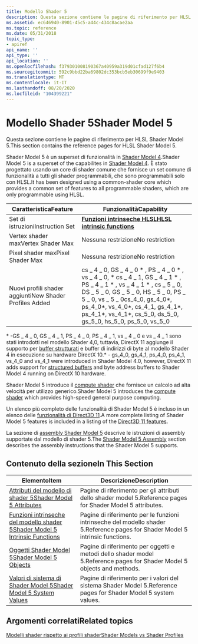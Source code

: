 ```yaml
---
title: Modello Shader 5
description: Questa sezione contiene le pagine di riferimento per HLSL Shader Model 5.
ms.assetid: ec646940-8901-45c5-a44c-434c8acae2aa
ms.topic: reference
ms.date: 05/31/2018
topic_type:
- apiref
api_name: ''
api_type: ''
api_location: ''
ms.openlocfilehash: f379301008190367a40959a319d01cfad127f6b4
ms.sourcegitcommit: 592c9bbd22ba69802dc353bcb5eb30699f9e9403
ms.translationtype: MT
ms.contentlocale: it-IT
ms.lasthandoff: 08/20/2020
ms.locfileid: "104399221"
---
```

# <a name="shader-model-5"></a><span data-ttu-id="2880e-103">Modello Shader 5</span><span class="sxs-lookup"><span data-stu-id="2880e-103">Shader Model 5</span></span>

<span data-ttu-id="2880e-104">Questa sezione contiene le pagine di riferimento per HLSL Shader Model 5.</span><span class="sxs-lookup"><span data-stu-id="2880e-104">This section contains the reference pages for HLSL Shader Model 5.</span></span>

<span data-ttu-id="2880e-105">Shader Model 5 è un superset di funzionalità in [Shader Model 4](dx-graphics-hlsl-sm4.md).</span><span class="sxs-lookup"><span data-stu-id="2880e-105">Shader Model 5 is a superset of the capabilites in [Shader Model 4](dx-graphics-hlsl-sm4.md).</span></span> <span data-ttu-id="2880e-106">È stato progettato usando un core di shader comune che fornisce un set comune di funzionalità a tutti gli shader programmabili, che sono programmabili solo con HLSL.</span><span class="sxs-lookup"><span data-stu-id="2880e-106">It has been designed using a common-shader core which provides a common set of features to all programmable shaders, which are only programmable using HLSL.</span></span>



| <span data-ttu-id="2880e-107">Caratteristica</span><span class="sxs-lookup"><span data-stu-id="2880e-107">Feature</span></span>                   | <span data-ttu-id="2880e-108">Funzionalità</span><span class="sxs-lookup"><span data-stu-id="2880e-108">Capability</span></span>                                                                                                                                             |
|---------------------------|--------------------------------------------------------------------------------------------------------------------------------------------------------|
| <span data-ttu-id="2880e-109">Set di istruzioni</span><span class="sxs-lookup"><span data-stu-id="2880e-109">Instruction Set</span></span>           | [<span data-ttu-id="2880e-110">**Funzioni intrinseche HLSL**</span><span class="sxs-lookup"><span data-stu-id="2880e-110">**HLSL intrinsic functions**</span></span>](dx-graphics-hlsl-intrinsic-functions.md)                                                                               |
| <span data-ttu-id="2880e-111">Vertex shader max</span><span class="sxs-lookup"><span data-stu-id="2880e-111">Vertex Shader Max</span></span>         | <span data-ttu-id="2880e-112">Nessuna restrizione</span><span class="sxs-lookup"><span data-stu-id="2880e-112">No restriction</span></span>                                                                                                                                         |
| <span data-ttu-id="2880e-113">Pixel shader max</span><span class="sxs-lookup"><span data-stu-id="2880e-113">Pixel Shader Max</span></span>          | <span data-ttu-id="2880e-114">Nessuna restrizione</span><span class="sxs-lookup"><span data-stu-id="2880e-114">No restriction</span></span>                                                                                                                                         |
| <span data-ttu-id="2880e-115">Nuovi profili shader aggiunti</span><span class="sxs-lookup"><span data-stu-id="2880e-115">New Shader Profiles Added</span></span> | <span data-ttu-id="2880e-116">cs \_ 4 \_ 0, GS \_ 4 \_ 0 \* , PS \_ 4 \_ 0 \* , vs \_ 4 \_ 0, \* cs \_ 4 \_ 1, GS \_ 4 \_ 1 \* , PS \_ 4 \_ 1 \* , vs \_ 4 \_ 1 \* , cs \_ 5 \_ 0, DS \_ 5 \_ 0, GS \_ 5 \_ 0, HS \_ 5 \_ 0, PS \_ 5 \_ 0, vs \_ 5 \_ 0</span><span class="sxs-lookup"><span data-stu-id="2880e-116">cs\_4\_0, gs\_4\_0\*, ps\_4\_0\*, vs\_4\_0\*, cs\_4\_1, gs\_4\_1\*, ps\_4\_1\*, vs\_4\_1\*, cs\_5\_0, ds\_5\_0, gs\_5\_0, hs\_5\_0, ps\_5\_0, vs\_5\_0</span></span> |



 

<span data-ttu-id="2880e-117">\* -GS \_ 4 \_ 0, GS \_ 4 \_ 1, PS \_ 4 \_ 0, PS \_ 4 \_ 1, vs \_ 4 \_ 0 e vs \_ 4 \_ 1 sono stati introdotti nel modello Shader 4,0, tuttavia, DirectX 11 aggiunge il supporto per [buffer strutturati](/windows/desktop/direct3d11/direct3d-11-advanced-stages-cs-resources) e buffer di indirizzi di byte al modello Shader 4 in esecuzione su hardware DirectX 10.</span><span class="sxs-lookup"><span data-stu-id="2880e-117">\* - gs\_4\_0, gs\_4\_1, ps\_4\_0, ps\_4\_1, vs\_4\_0 and vs\_4\_1 were introduced in Shader Model 4.0, however, DirectX 11 adds support for [structured buffers](/windows/desktop/direct3d11/direct3d-11-advanced-stages-cs-resources) and byte address buffers to Shader Model 4 running on DirectX 10 hardware.</span></span>

<span data-ttu-id="2880e-118">Shader Model 5 introduce il [compute shader](/windows/desktop/direct3d11/direct3d-11-advanced-stages-compute-shader) che fornisce un calcolo ad alta velocità per utilizzo generico.</span><span class="sxs-lookup"><span data-stu-id="2880e-118">Shader Model 5 introduces the [compute shader](/windows/desktop/direct3d11/direct3d-11-advanced-stages-compute-shader) which provides high-speed general purpose computing.</span></span>

<span data-ttu-id="2880e-119">Un elenco più completo delle funzionalità di Shader Model 5 è incluso in un elenco delle [funzionalità di Direct3D 11](/windows/desktop/direct3d11/direct3d-11-features).</span><span class="sxs-lookup"><span data-stu-id="2880e-119">A more complete listing of Shader Model 5 features is included in a listing of the [Direct3D 11 features](/windows/desktop/direct3d11/direct3d-11-features).</span></span>

<span data-ttu-id="2880e-120">La sezione di [assembly Shader Model 5](shader-model-5-assembly--directx-hlsl-.md) descrive le istruzioni di assembly supportate dal modello di shader 5.</span><span class="sxs-lookup"><span data-stu-id="2880e-120">The [Shader Model 5 Assembly](shader-model-5-assembly--directx-hlsl-.md) section describes the assembly instructions that the Shader Model 5 supports.</span></span>

## <a name="in-this-section"></a><span data-ttu-id="2880e-121">Contenuto della sezione</span><span class="sxs-lookup"><span data-stu-id="2880e-121">In This Section</span></span>



| <span data-ttu-id="2880e-122">Elemento</span><span class="sxs-lookup"><span data-stu-id="2880e-122">Item</span></span>                                                                                                                                                                                                                                                        | <span data-ttu-id="2880e-123">Descrizione</span><span class="sxs-lookup"><span data-stu-id="2880e-123">Description</span></span>                                                        |
|-------------------------------------------------------------------------------------------------------------------------------------------------------------------------------------------------------------------------------------------------------------|--------------------------------------------------------------------|
| <span data-ttu-id="2880e-124"><span id="Shader_Model_5_Attributes"></span><span id="shader_model_5_attributes"></span><span id="SHADER_MODEL_5_ATTRIBUTES"></span>[Attributi del modello di shader 5](d3d11-graphics-reference-sm5-attributes.md)</span><span class="sxs-lookup"><span data-stu-id="2880e-124"><span id="Shader_Model_5_Attributes"></span><span id="shader_model_5_attributes"></span><span id="SHADER_MODEL_5_ATTRIBUTES"></span>[Shader Model 5 Attributes](d3d11-graphics-reference-sm5-attributes.md)</span></span><br/>                                     | <span data-ttu-id="2880e-125">Pagine di riferimento per gli attributi dello shader model 5.</span><span class="sxs-lookup"><span data-stu-id="2880e-125">Reference pages for Shader Model 5 attributes.</span></span><br/>          |
| <span data-ttu-id="2880e-126"><span id="Shader_Model_5_Intrinsic_Functions"></span><span id="shader_model_5_intrinsic_functions"></span><span id="SHADER_MODEL_5_INTRINSIC_FUNCTIONS"></span>[Funzioni intrinseche del modello shader 5](d3d11-graphics-reference-sm5-intrinsics.md)</span><span class="sxs-lookup"><span data-stu-id="2880e-126"><span id="Shader_Model_5_Intrinsic_Functions"></span><span id="shader_model_5_intrinsic_functions"></span><span id="SHADER_MODEL_5_INTRINSIC_FUNCTIONS"></span>[Shader Model 5 Intrinsic Functions](d3d11-graphics-reference-sm5-intrinsics.md)</span></span><br/> | <span data-ttu-id="2880e-127">Pagine di riferimento per le funzioni intrinseche del modello shader 5.</span><span class="sxs-lookup"><span data-stu-id="2880e-127">Reference pages for Shader Model 5 intrinsic functions.</span></span><br/> |
| <span data-ttu-id="2880e-128"><span id="Shader_Model_5_Objects"></span><span id="shader_model_5_objects"></span><span id="SHADER_MODEL_5_OBJECTS"></span>[Oggetti Shader Model 5](d3d11-graphics-reference-sm5-objects.md)</span><span class="sxs-lookup"><span data-stu-id="2880e-128"><span id="Shader_Model_5_Objects"></span><span id="shader_model_5_objects"></span><span id="SHADER_MODEL_5_OBJECTS"></span>[Shader Model 5 Objects](d3d11-graphics-reference-sm5-objects.md)</span></span><br/>                                                    | <span data-ttu-id="2880e-129">Pagine di riferimento per oggetti e metodi dello shader model 5.</span><span class="sxs-lookup"><span data-stu-id="2880e-129">Reference pages for Shader Model 5 objects and methods.</span></span><br/> |
| <span data-ttu-id="2880e-130"><span id="Shader_Model_5_System_Values"></span><span id="shader_model_5_system_values"></span><span id="SHADER_MODEL_5_SYSTEM_VALUES"></span>[Valori di sistema di Shader Model 5](d3d11-graphics-reference-sm5-system-values.md)</span><span class="sxs-lookup"><span data-stu-id="2880e-130"><span id="Shader_Model_5_System_Values"></span><span id="shader_model_5_system_values"></span><span id="SHADER_MODEL_5_SYSTEM_VALUES"></span>[Shader Model 5 System Values](d3d11-graphics-reference-sm5-system-values.md)</span></span><br/>                      | <span data-ttu-id="2880e-131">Pagine di riferimento per i valori del sistema Shader Model 5.</span><span class="sxs-lookup"><span data-stu-id="2880e-131">Reference pages for Shader Model 5 system values.</span></span><br/>       |



 

## <a name="related-topics"></a><span data-ttu-id="2880e-132">Argomenti correlati</span><span class="sxs-lookup"><span data-stu-id="2880e-132">Related topics</span></span>

<dl> <dt>

[<span data-ttu-id="2880e-133">Modelli shader rispetto ai profili shader</span><span class="sxs-lookup"><span data-stu-id="2880e-133">Shader Models vs Shader Profiles</span></span>](dx-graphics-hlsl-models.md)
</dt> </dl>

 

